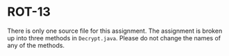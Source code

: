 # ROT-13

There is only one source file for this assignment.  The assignment is broken up into three methods 
in `Decrypt.java`.  Please do not change the names of any of the methods.
